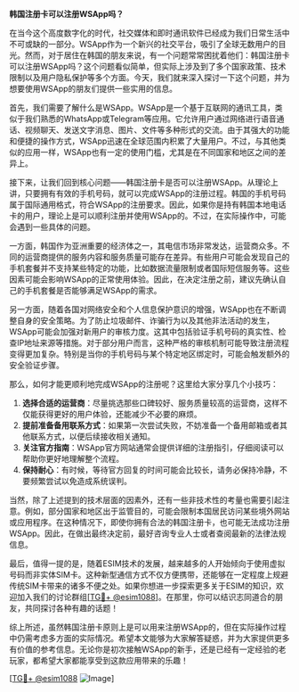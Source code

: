 **韩国注册卡可以注册WSApp吗？**

在当今这个高度数字化的时代，社交媒体和即时通讯软件已经成为我们日常生活中不可或缺的一部分。WSApp作为一个新兴的社交平台，吸引了全球无数用户的目光。然而，对于居住在韩国的朋友来说，有一个问题常常困扰着他们：韩国注册卡可以注册WSApp吗？这个问题看似简单，但实际上涉及到了多个国家政策、技术限制以及用户隐私保护等多个方面。今天，我们就来深入探讨一下这个问题，并为想要使用WSApp的朋友们提供一些实用的信息。

首先，我们需要了解什么是WSApp。WSApp是一个基于互联网的通讯工具，类似于我们熟悉的WhatsApp或Telegram等应用。它允许用户通过网络进行语音通话、视频聊天、发送文字消息、图片、文件等多种形式的交流。由于其强大的功能和便捷的操作方式，WSApp迅速在全球范围内积累了大量用户。不过，与其他类似的应用一样，WSApp也有一定的使用门槛，尤其是在不同国家和地区之间的差异上。

接下来，让我们回到核心问题——韩国注册卡是否可以注册WSApp。从理论上讲，只要拥有有效的手机号码，就可以完成WSApp的注册过程。韩国的手机号码属于国际通用格式，符合WSApp的注册要求。因此，如果你是持有韩国本地电话卡的用户，理论上是可以顺利注册并使用WSApp的。不过，在实际操作中，可能会遇到一些具体的问题。

一方面，韩国作为亚洲重要的经济体之一，其电信市场非常发达，运营商众多。不同的运营商提供的服务内容和服务质量可能存在差异。有些用户可能会发现自己的手机套餐并不支持某些特定的功能，比如数据流量限制或者国际短信服务等。这些因素可能会影响WSApp的正常使用体验。因此，在决定注册之前，建议先确认自己的手机套餐是否能够满足WSApp的需求。

另一方面，随着各国对网络安全和个人信息保护意识的增强，WSApp也在不断调整自身的安全策略。为了防止垃圾邮件、诈骗行为以及其他非法活动的发生，WSApp可能会加强对新用户的审核力度。这其中包括验证手机号码的真实性、检查IP地址来源等措施。对于部分用户而言，这种严格的审核机制可能导致注册流程变得更加复杂。特别是当你的手机号码与某个特定地区绑定时，可能会触发额外的安全验证步骤。

那么，如何才能更顺利地完成WSApp的注册呢？这里给大家分享几个小技巧：

1. **选择合适的运营商**：尽量挑选那些口碑较好、服务质量较高的运营商，这样不仅能获得更好的用户体验，还能减少不必要的麻烦。
2. **提前准备备用联系方式**：如果第一次尝试失败，不妨准备一个备用邮箱或者其他联系方式，以便后续接收相关通知。
3. **关注官方指南**：WSApp官方网站通常会提供详细的注册指引，仔细阅读可以帮助你更好地理解整个流程。
4. **保持耐心**：有时候，等待官方回复的时间可能会比较长，请务必保持冷静，不要频繁尝试以免造成系统误判。

当然，除了上述提到的技术层面的因素外，还有一些非技术性的考量也需要引起注意。例如，部分国家和地区出于监管目的，可能会限制本国居民访问某些境外网站或应用程序。在这种情况下，即使你拥有合法的韩国注册卡，也可能无法成功注册WSApp。因此，在做出最终决定前，最好咨询专业人士或者查阅最新的法律法规信息。

最后，值得一提的是，随着ESIM技术的发展，越来越多的人开始倾向于使用虚拟号码而非实体SIM卡。这种新型通信方式不仅方便携带，还能够在一定程度上规避传统SIM卡带来的诸多不便之处。如果你想进一步探索更多关于ESIM的知识，欢迎加入我们的讨论群组[[TG💪+ @esim1088](https://t.me/s/esim1088)]。在那里，你可以结识志同道合的朋友，共同探讨各种有趣的话题！

综上所述，虽然韩国注册卡原则上是可以用来注册WSApp的，但在实际操作过程中仍需考虑多方面的实际情况。希望本文能够为大家解答疑惑，并为大家提供更多有价值的参考信息。无论你是初次接触WSApp的新手，还是已经有一定经验的老玩家，都希望大家都能享受到这款应用带来的乐趣！

[[TG💪+ @esim1088](https://t.me/s/esim1088) ![Image](https://i.postimg.cc/4NQfJmqS/Snipaste-2025-05-13-00-14-12.png)]